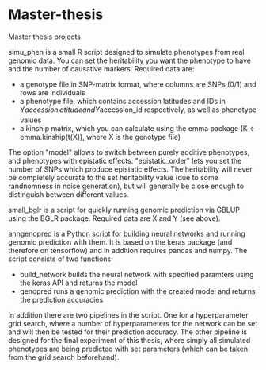 # Master-thesis
Master thesis projects

simu_phen is a small R script designed to simulate phenotypes from real genomic data.
You can set the heritability you want the phenotype to have and the number of causative markers.
Required data are:
  - a genotype file in SNP-matrix format, where columns are SNPs (0/1) and rows are individuals
  - a phenotype file, which contains accession latitudes and IDs in Y$accession_latitude and Y$accession_id respectively, as well       as phenotype values
  - a kinship matrix, which you can calculate using the emma package (K <- emma.kinship(t(X)), where X is the genotype file)

The option "model" allows to switch between purely additive phenotypes, and phenotypes with epistatic effects. "epistatic_order" lets you set the number of SNPs which produce epistatic effects.
The heritability will never be completely accurate to the set heritability value (due to some randnomness in noise generation), but will generally be close enough to distinguish between different values.
  
small_bglr is a script for quickly running genomic prediction via GBLUP using the BGLR package. Required data are X and Y (see above).

anngenopred is a Python script for building neural networks and running genomic prediction with them. It is based on the keras package (and therefore on tensorflow) and in addition requires pandas and numpy. The script consists of two functions:
  - build_network builds the neural network with specified paramters using the keras API and returns the model
  - genopred runs a genomic prediction with the created model and returns the prediction accuracies

In addition there are two pipelines in the script. One for a hyperparameter grid search, where a number of hyperparameters for the network can be set and will then be tested for their prediction accuracy. The other pipeline is designed for the final experiment of this thesis, where simply all simulated phenotypes are being predicted with set parameters (which can be taken from the grid search beforehand).
